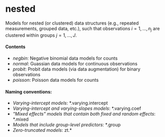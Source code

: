# nested

Models for nested (or clustered) data structures (e.g., repeated measurements, grouped data, etc.), such that observations $i=1,\ldots,n_{j}$ are clustered within groups $j=1,\ldots,J$. 

#### Contents
- *negbin*: Negative binomial data models for counts
- *normal*: Guassian data models for continuous observations
- *probit*: Probit data models (via data augmentation) for binary observations
- *poisson*: Poisson data models for counts

#### Naming conventions:
- *Varying-intercept models*: *.varying.intercept
- *Varying-intercept and varying-slopes models*: *.varying.coef
- *"Mixed effects" models that contain both fixed and random effects*: *.mixed
- *Models that include group-level predictors*: *.group
- *Zero-truncated models*: zt.*
